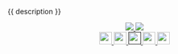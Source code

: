 <!-- Row 1 - Demo description -->
{{ description }}

<!-- Row 2 - Shields to display demo information -->
<span style="display:block;text-align:center">
  <a href="{{ costLink }}">
    <img src="https://img.shields.io/badge/Cost-${{ cost }}/month-{% if cost < 101 %}success{% elif cost < 1000 %}orange{% else %}critical{% endif %}" />
  </a>
  <img src="https://img.shields.io/badge/Time-{{ time }} minutes-{% if time < 10 %}success{% elif time < 30 %}orange{% else %}critical{% endif %}" />
</span>

<!-- Row 3 - Links to Azure documentation, GitHub, and Share -->
<span style="display:block;text-align:center">
  <a href="{{ documentationLink }}">
    <img width="25px" src="http://www.pngpix.com/wp-content/uploads/2016/07/PNGPIX-COM-Microsoft-Logo-Icon-PNG-Transparent.png">
  </a>
  <a href="{{ githubLink }}">
    <img width="25px" src="https://github.githubassets.com/images/modules/logos_page/GitHub-Mark.png">
  </a>
  <a target="_self" href="">
    <img height="25px" src="https://opsgility.com/Images/azure-icons/azure-logo.png">
  </a>
  <a href="mailto:?subject={{ title }}-{{ subtitle }}&body=Links%20from%20our%20discussion%20today.%0A%0ADocumentation%0A{{ documentationLink | urlencode | replace ("/", "%2F") }}%0A%0AGitHub%20Code%0A{{ githubLink | urlencode | replace ("/", "%2F") }}%0A%0ACost%20Estimate%0A{{ costLink | urlencode | replace ("/", "%2F") }}">
    <img src="https://img.shields.io/badge/Share-informational?logo=mail.ru" height="25px"/>
  </a>
  <a href="https://portal.azure.com/#create/Microsoft.Template/uri/{{ armLink | urlencode | replace("/", "%2F") }}" target="_blank">
    <img height="25px" src="https://aka.ms/deploytoazurebutton"/>
  </a>
</span>
